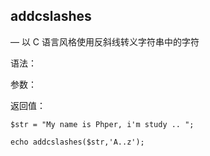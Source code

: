 ## addcslashes

— 以 C 语言风格使用反斜线转义字符串中的字符

语法：



参数：



返回值：

```
$str = "My name is Phper, i'm study .. ";

echo addcslashes($str,'A..z');
```



